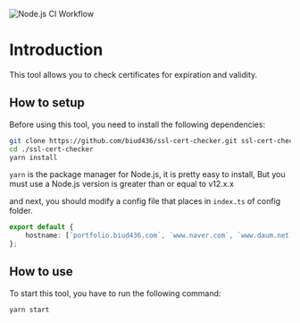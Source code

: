![Node.js CI Workflow](https://github.com/github/docs/actions/workflows/node.js.yml/badge.svg)

# Introduction

This tool allows you to check certificates for expiration and validity.

## How to setup

Before using this tool, you need to install the following dependencies:

```bash
git clone https://github.com/biud436/ssl-cert-checker.git ssl-cert-checker
cd ./ssl-cert-checker
yarn install
```

`yarn` is the package manager for Node.js, it is pretty easy to install, But you must use a Node.js version is greater than or equal to v12.x.x

and next, you should modify a config file that places in `index.ts` of config folder.

```ts
export default {
    hostname: [`portfolio.biud436.com`, `www.naver.com`, `www.daum.net`],
};
```

## How to use

To start this tool, you have to run the following command:

```bash
yarn start
```
